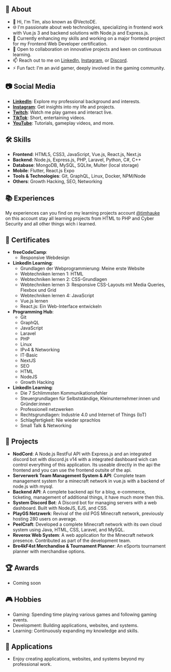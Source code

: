 ## 👤 About

- 👋 Hi, I'm Tim, also known as @VectoDE.
- 🌐 I'm passionate about web technologies, specializing in frontend work with Vue.js 3 and backend solutions with Node.js and Express.js.
- 🌱 Currently enhancing my skills and working on a major frontend project for my Frontend Web Developer certification.
- 🚀 Open to collaboration on innovative projects and keen on continuous learning.
- 📫 Reach out to me on [LinkedIn](https://www.linkedin.com/in/tim-hauke/), [Instagram](https://www.instagram.com/tim.vectode), or [Discord](https://discord.gg/DtHPAEHxZk).
- ⚡ Fun fact: I'm an avid gamer, deeply involved in the gaming community.

## 📷 Social Media

- **[LinkedIn](https://www.linkedin.com/in/tim-hauke/)**: Explore my professional background and interests.
- **[Instagram](https://www.instagram.com/vectode)**: Get insights into my life and projects.
- **[Twitch](https://www.twitch.tv/vectode)**: Watch me play games and interact live.
- **[TikTok](https://www.tiktok.com/@vectode)**: Short, entertaining videos.
- **[YouTube](https://www.youtube.com/vectode)**: Tutorials, gameplay videos, and more.

## 🛠️ Skills

- **Frontend**: HTML5, CSS3, JavaScript, Vue.js, React.js, Next.js
- **Backend**: Node.js, Express.js, PHP, Laravel, Python, C#, C++
- **Database**: MongoDB, MySQL, SQLite, Multer (local storage)
- **Mobile**: Flutter, React.js Expo
- **Tools & Technologies**: Git, GraphQL, Linux, Docker, NPM/Node
- **Others**: Growth Hacking, SEO, Networking

## 📚 Experiences
My experiences can you find on my learning projects account [@timhauke](https://github.com/timhauke) on this account stay all learning projects from HTML to PHP and Cyber Security and all other things wich i learned.

## 📜 Certificates

- **freeCodeCamp**:
  - Responsive Webdesign
- **LinkedIn Learning**:
  - Grundlagen der Webprogrammierung: Meine erste Website
  - Webtechniken lernen 1: HTML
  - Webtechniken lernen 2: CSS-Grundlagen
  - Webtechniken lernen 3: Responsive CSS-Layouts mit Media Queries, Flexbox und Grid
  - Webtechniken lernen 4: JavaScript
  - Vue.js lernen
  - React.js: Ein Web-Interface entwickeln
- **Programming Hub**:
  - Git
  - GraphQL
  - JavaScript
  - Laravel
  - PHP
  - Linux
  - IPv4 & Networking
  - IT-Basic
  - NextJS
  - SEO
  - HTML
  - NodeJS
  - Growth Hacking
- **LinkedIn Learning**:
  - Die 7 Schlimmsten Kommunikationsfehler
  - Steuergrundlagen für Selbstständige, Kleinunternehmer:innen und Gründer:innen
  - Professionell netzwerken
  - Rechtsgrundlagen: Industrie 4.0 und Internet of Things (IoT)
  - Schlagfertigkeit: Nie wieder sprachlos
  - Small Talk & Networking

## 💼 Projects

- **NodCord**: A Node.js RestFul API with Express.js and an integrated discord bot with discord.js v14 with a integrated dashboard wich can control everything of this application. Its useable directly in the api the frontend and you can use the frontend outsite of the api.
- **Serverwerk Team Management System & API**: Complete team management system for a minecraft network in vue.js with a backend of node.js with mysql.
- **Backend API**: A complete backend api for a blog, e-commerce, ticketing, management of additional things, it have much more then this.
- **System Discord Bot**: A Discord bot for managing servers with a web dashboard. Built with NodeJS, EJS, and CSS.
- **PlayGS Netzwerk**: Revival of the old PGS Minecraft network, previously hosting 280 users on average.
- **PeelCraft**: Developed a complete Minecraft network with its own cloud system using Java, HTML, CSS, Laravel, and MySQL.
- **Reverox Web System**: A web application for the Minecraft network presence. Contributed as part of the development team.
- **Bre4kF4st Merchandise & Tournament Planner**: An eSports tournament planner with merchandise options.

## 🏆 Awards

- Coming soon

## 🎮 Hobbies

- Gaming: Spending time playing various games and following gaming events.
- Development: Building applications, websites, and systems.
- Learning: Continuously expanding my knowledge and skills.

## 📱 Applications

- Enjoy creating applications, websites, and systems beyond my professional work.
